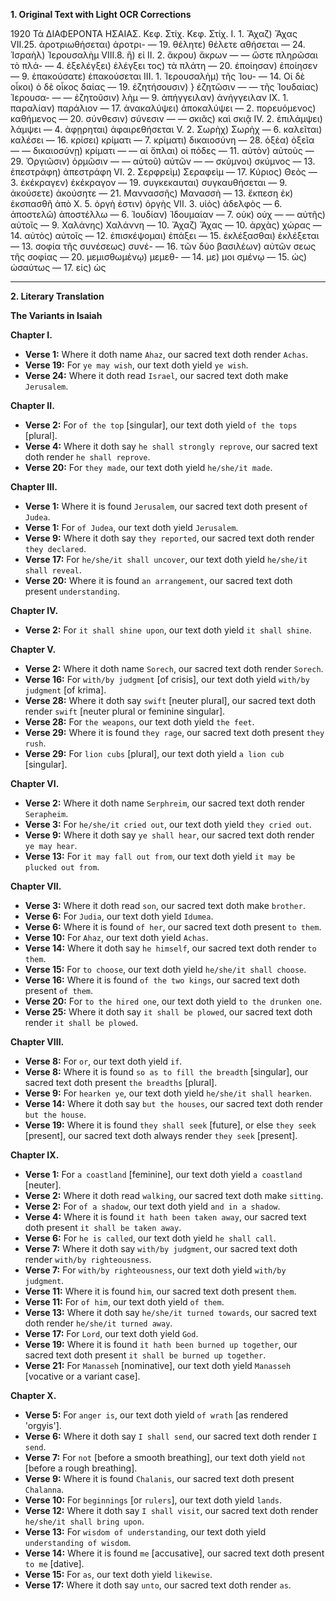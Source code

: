 **1. Original Text with Light OCR Corrections**

1920 Τὰ ΔΙΑΦΕΡΟΝΤΑ
               ΗΣΑΙΑΣ.
Κεφ. Στίχ.                     Κεφ. Στίχ.
I.    1. Ἄχαζ) Ἄχας             VII.25. ἀροτριωθήσεται) ἀροτρι-
—   19. θέλητε) θέλετε               αθήσεται
—   24. Ἰσραὴλ) Ἰερουσαλὴμ     VIII.8. ἢ) εἰ
II.   2. ἄκρου) ἄκρων           —   — ὥστε πληρῶσαι τὸ πλά-
—    4. ἐξελέγξει) ἐλέγξει             τος) τὰ πλάτη
—   20. ἐποίησαν) ἐποίησεν      —    9. ἐπακούσατε) ἐπακούσεται
III.  1. Ἰερουσαλὴμ) τῆς Ἰου-     —   14. Οἱ δὲ οἶκοι) ὁ δὲ οἶκος
      δαίας                  —   19. ἐζητήσουσιν) } ἐζητῶσιν
—   — τῆς Ἰουδαίας) Ἱερουσα-     —   — ἐζητοῦσιν)
      λὴμ
—    9. ἀπήγγειλαν) ἀνήγγειλαν IX.   1. παραλίαν) παράλιον
—   17. ἀνακαλύψει) ἀποκαλύψει —    2. πορευόμενος) καθήμενος
—   20. σύνθεσιν) σύνεσιν       —   — σκιᾶς) καὶ σκιᾷ
IV.   2. ἐπιλάμψει) λάμψει      —    4. ἀφῃρηται) ἀφαιρεθήσεται
V.    2. Σωρὴχ) Σωρὴχ         —    6. καλεῖται) καλέσει
—   16. κρίσει) κρίματι       —    7. κρίματι) δικαιοσύνη
—   28. ὀξέα) ὀξεῖα           —   — δικαιοσύνῃ) κρίματι
—   — αἱ ὅπλαι) οἱ πόδες      —   11. αὐτὸν) αὐτοὺς
—   29. Ὀργιῶσιν) ὁρμῶσιν     —   — αὐτοῦ) αὐτῶν
—   — σκύμνοι) σκύμνος        —   13. ἐπεστράφη) ἀπεστράφη
VI.   2. Σερφρεὶμ) Σεραφεὶμ     —   17. Κύριος) Θεὸς
—    3. ἐκέκραγεν) ἐκέκραγον   —   19. συγκεκαυται) συγκαυθήσεται
—    9. ἀκούσετε) ἀκούσητε     —   21. Μαννασσῆς) Μανασσὴ
—   13. ἔκπεση ἐκ) ἐκσπασθῆ ἀπὸ X.    5. ὀργὴ ἐστιν) ὀργὴς
VII.  3. υἱὸς) ἀδελφὸς        —    6. ἀποστελῶ) ἀποστέλλω
—    6. Ἰουδίαν) Ἰδουμαίαν    —    7. οὐκ) οὐχ
—   — αὐτῆς) αὐτοῖς         —    9. Χαλάνης) Χαλάννη
—   10. Ἄχαζ) Ἄχας          —   10. ἀρχὰς) χώρας
—   14. αὐτὸς) αὐτοῖς         —   12. ἐπισκέψομαι) ἐπάξει
—   15. ἐκλέξασθαι) ἐκλέξεται   —   13. σοφία τῆς συνέσεως) συνέ-
—   16. τῶν δύο βασιλέων) αὐτῶν     σεως τῆς σοφίας
—   20. μεμισθωμένῳ) μεμεθ-   —   14. με) μοι
      σμένῳ                 —   15. ὡς) ὡσαύτως
                               —   17. εἰς) ὡς

---

**2. Literary Translation**

**The Variants in Isaiah**

**Chapter I.**
*   **Verse 1:** Where it doth name `Ahaz`, our sacred text doth render `Achas`.
*   **Verse 19:** For `ye may wish`, our text doth yield `ye wish`.
*   **Verse 24:** Where it doth read `Israel`, our sacred text doth make `Jerusalem`.

**Chapter II.**
*   **Verse 2:** For `of the top` [singular], our text doth yield `of the tops` [plural].
*   **Verse 4:** Where it doth say `he shall strongly reprove`, our sacred text doth render `he shall reprove`.
*   **Verse 20:** For `they made`, our text doth yield `he/she/it made`.

**Chapter III.**
*   **Verse 1:** Where it is found `Jerusalem`, our sacred text doth present `of Judea`.
*   **Verse 1:** For `of Judea`, our text doth yield `Jerusalem`.
*   **Verse 9:** Where it doth say `they reported`, our sacred text doth render `they declared`.
*   **Verse 17:** For `he/she/it shall uncover`, our text doth yield `he/she/it shall reveal`.
*   **Verse 20:** Where it is found `an arrangement`, our sacred text doth present `understanding`.

**Chapter IV.**
*   **Verse 2:** For `it shall shine upon`, our text doth yield `it shall shine`.

**Chapter V.**
*   **Verse 2:** Where it doth name `Sorech`, our sacred text doth render `Sorech`.
*   **Verse 16:** For `with/by judgment` [of crisis], our text doth yield `with/by judgment` [of krima].
*   **Verse 28:** Where it doth say `swift` [neuter plural], our sacred text doth render `swift` [neuter plural or feminine singular].
*   **Verse 28:** For `the weapons`, our text doth yield `the feet`.
*   **Verse 29:** Where it is found `they rage`, our sacred text doth present `they rush`.
*   **Verse 29:** For `lion cubs` [plural], our text doth yield `a lion cub` [singular].

**Chapter VI.**
*   **Verse 2:** Where it doth name `Serphreim`, our sacred text doth render `Serapheim`.
*   **Verse 3:** For `he/she/it cried out`, our text doth yield `they cried out`.
*   **Verse 9:** Where it doth say `ye shall hear`, our sacred text doth render `ye may hear`.
*   **Verse 13:** For `it may fall out from`, our text doth yield `it may be plucked out from`.

**Chapter VII.**
*   **Verse 3:** Where it doth read `son`, our sacred text doth make `brother`.
*   **Verse 6:** For `Judia`, our text doth yield `Idumea`.
*   **Verse 6:** Where it is found `of her`, our sacred text doth present `to them`.
*   **Verse 10:** For `Ahaz`, our text doth yield `Achas`.
*   **Verse 14:** Where it doth say `he himself`, our sacred text doth render `to them`.
*   **Verse 15:** For `to choose`, our text doth yield `he/she/it shall choose`.
*   **Verse 16:** Where it is found `of the two kings`, our sacred text doth present `of them`.
*   **Verse 20:** For `to the hired one`, our text doth yield `to the drunken one`.
*   **Verse 25:** Where it doth say `it shall be plowed`, our sacred text doth render `it shall be plowed`.

**Chapter VIII.**
*   **Verse 8:** For `or`, our text doth yield `if`.
*   **Verse 8:** Where it is found `so as to fill the breadth` [singular], our sacred text doth present `the breadths` [plural].
*   **Verse 9:** For `hearken ye`, our text doth yield `he/she/it shall hearken`.
*   **Verse 14:** Where it doth say `but the houses`, our sacred text doth render `but the house`.
*   **Verse 19:** Where it is found `they shall seek` [future], or else `they seek` [present], our sacred text doth always render `they seek` [present].

**Chapter IX.**
*   **Verse 1:** For `a coastland` [feminine], our text doth yield `a coastland` [neuter].
*   **Verse 2:** Where it doth read `walking`, our sacred text doth make `sitting`.
*   **Verse 2:** For `of a shadow`, our text doth yield `and in a shadow`.
*   **Verse 4:** Where it is found `it hath been taken away`, our sacred text doth present `it shall be taken away`.
*   **Verse 6:** For `he is called`, our text doth yield `he shall call`.
*   **Verse 7:** Where it doth say `with/by judgment`, our sacred text doth render `with/by righteousness`.
*   **Verse 7:** For `with/by righteousness`, our text doth yield `with/by judgment`.
*   **Verse 11:** Where it is found `him`, our sacred text doth present `them`.
*   **Verse 11:** For `of him`, our text doth yield `of them`.
*   **Verse 13:** Where it doth say `he/she/it turned towards`, our sacred text doth render `he/she/it turned away`.
*   **Verse 17:** For `Lord`, our text doth yield `God`.
*   **Verse 19:** Where it is found `it hath been burned up together`, our sacred text doth present `it shall be burned up together`.
*   **Verse 21:** For `Manasseh` [nominative], our text doth yield `Manasseh` [vocative or a variant case].

**Chapter X.**
*   **Verse 5:** For `anger is`, our text doth yield `of wrath` [as rendered 'orgyis'].
*   **Verse 6:** Where it doth say `I shall send`, our sacred text doth render `I send`.
*   **Verse 7:** For `not` [before a smooth breathing], our text doth yield `not` [before a rough breathing].
*   **Verse 9:** Where it is found `Chalanis`, our sacred text doth present `Chalanna`.
*   **Verse 10:** For `beginnings` [or `rulers`], our text doth yield `lands`.
*   **Verse 12:** Where it doth say `I shall visit`, our sacred text doth render `he/she/it shall bring upon`.
*   **Verse 13:** For `wisdom of understanding`, our text doth yield `understanding of wisdom`.
*   **Verse 14:** Where it is found `me` [accusative], our sacred text doth present `to me` [dative].
*   **Verse 15:** For `as`, our text doth yield `likewise`.
*   **Verse 17:** Where it doth say `unto`, our sacred text doth render `as`.